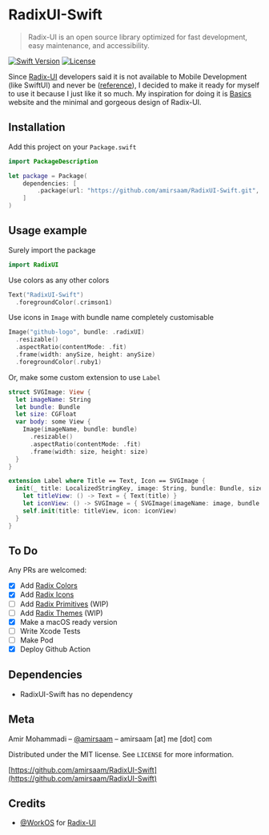 # RadixUI-Swift
> Radix-UI is an open source library optimized for fast development, easy maintenance, and accessibility.

[![Swift Version][swift-image]][swift-url]
[![License][license-image]][license-url]

Since [Radix-UI](https://www.radix-ui.com) developers said it is not available to Mobile Development (like SwiftUI) and never be ([reference](https://github.com/radix-ui/themes/issues/522)), I decided to make it ready for myself to use it because I just like it so much.
My inspiration for doing it is [Basics](https://swiftuibasics.com) website and the minimal and gorgeous design of Radix-UI.

## Installation

Add this project on your `Package.swift`

```swift
import PackageDescription

let package = Package(
    dependencies: [
        .package(url: "https://github.com/amirsaam/RadixUI-Swift.git", from: "0.8.00"),
    ]
)
```

## Usage example


Surely import the package
```swift
import RadixUI
```

Use colors as any other colors
```swift
Text("RadixUI-Swift")
  .foregroundColor(.crimson1)
```

Use icons in `Image` with bundle name completely customisable
```swift
Image("github-logo", bundle: .radixUI)
  .resizable()
  .aspectRatio(contentMode: .fit)
  .frame(width: anySize, height: anySize)
  .foregroundColor(.ruby1)
```
Or, make some custom extension to use `Label`
```swift
struct SVGImage: View {
  let imageName: String
  let bundle: Bundle
  let size: CGFloat
  var body: some View {
    Image(imageName, bundle: bundle)
      .resizable()
      .aspectRatio(contentMode: .fit)
      .frame(width: size, height: size)
  }
}

extension Label where Title == Text, Icon == SVGImage {
  init(_ title: LocalizedStringKey, image: String, bundle: Bundle, size: CGFloat) {
    let titleView: () -> Text = { Text(title) }
    let iconView: () -> SVGImage = { SVGImage(imageName: image, bundle: bundle, size: size) }
    self.init(title: titleView, icon: iconView)
  }
}
```

## To Do

Any PRs are welcomed:
- [x] Add [Radix Colors](https://github.com/radix-ui/colors)
- [x] Add [Radix Icons](https://github.com/radix-ui/icons)
- [ ] Add [Radix Primitives](https://github.com/radix-ui/primitives) (WIP)
- [ ] Add [Radix Themes](https://github.com/radix-ui/themes) (WIP)
- [x] Make a macOS ready version
- [ ] Write Xcode Tests
- [ ] Make Pod
- [x] Deploy Github Action

## Dependencies 

- RadixUI-Swift has no dependency

## Meta

Amir Mohammadi – [@amirsaam](https://twitter.com/amirsaam) – amirsaam [at] me [dot] com

Distributed under the MIT license. See ``LICENSE`` for more information.

[https://github.com/amirsaam/RadixUI-Swift](https://github.com/amirsaam/RadixUI-Swift)

## Credits

- [@WorkOS](https://github.com/workos) for [Radix-UI](https://github.com/radix-ui)

[swift-image]:https://img.shields.io/badge/swift-5.4-orange.svg
[swift-url]: https://swift.org/
[license-image]: https://img.shields.io/badge/License-MIT-blue.svg
[license-url]: LICENSE
